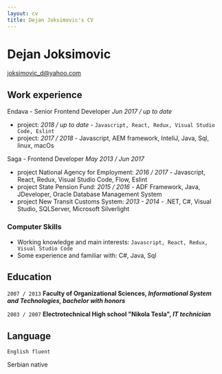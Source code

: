 ```yaml
---
layout: cv
title: Dejan Joksimovic's CV
---
```

# Dejan Joksimovic

<div id="webaddress">
<a href="joksimovic_d@yahoo.com">joksimovic_d@yahoo.com</a>


## Work experience

Endava - Senior Frontend Developer *Jun 2017 / up to date*
* project: *2018 / up to date* - `Javascript, React, Redux, Visual Studio Code, Eslint`
* project: *2017 / 2018* - Javascript, AEM framework, InteliJ, Java, Sql, linux, macOs

Saga - Frontend Developer *May 2013 / Jun 2017*
* project National Agency for Employment: *2016 / 2017* - Javascript, React, Redux, Visual Studio Code, Flow, Eslint
* project State Pension Fund: *2015 / 2016* - ADF Framework, Java, JDeveloper, Oracle Database Management System
* project New Transit Customs System: *2013 - 2014* - .NET, C#, Visual Studio, SQLServer, Microsoft Silverlight

### Computer Skills
* Working knowledge and main interests: 
`Javascript, React, Redux, Visual Studio Code`
* Some experience and familiar with:
C#, Java, Sql

## Education

`2007 / 2013`
__Faculty of Organizational Sciences, *Informational System and Technologies, bachelor with honors*__

`2003 / 2007`
__Electrotechnical High school "Nikola Tesla", *IT technician*__

## Language

`English fluent`

Serbian native
